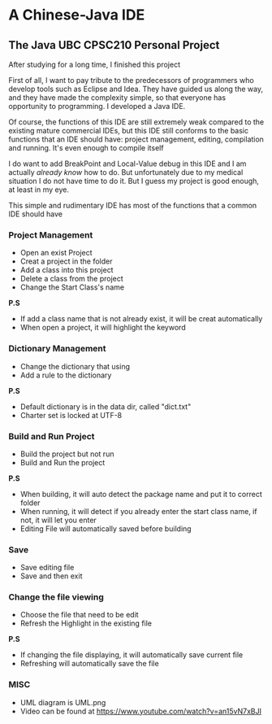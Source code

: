 # A Chinese-Java IDE 

## The Java UBC CPSC210 Personal Project 
 
After studying for a long time, I finished this project


First of all, I want to pay tribute to the predecessors of programmers who develop tools such as Eclipse and Idea. They have guided us along the way, and they have made the complexity simple, so that everyone has opportunity to programming.
I developed a Java IDE. 

Of course, the functions of this IDE are still extremely weak compared to the existing mature commercial IDEs, but this IDE still conforms to the basic functions that an IDE should have: project management, editing, compilation and running. It's even enough to compile itself

I do want to add BreakPoint and Local-Value debug in this IDE and I am actually *already know*
how to do. But unfortunately due to my medical situation I do not have time to do it.
But I guess my project is good enough, at least in my eye.

This simple and rudimentary IDE has most of the functions that a common IDE should have

### Project Management
- Open an exist Project
- Creat a project in the folder
- Add a class into this project
- Delete a class from the project
- Change the Start Class's name

**P.S** 
- If add a class name that is not already exist, it will be creat automatically
- When open a project, it will highlight the keyword

### Dictionary Management
- Change the dictionary that using
- Add a rule to the dictionary

**P.S** 
- Default dictionary is in the data dir, called "dict.txt"
- Charter set is locked at UTF-8

### Build and Run Project
- Build the project but not run
- Build and Run the project

**P.S** 
- When building, it will auto detect the package name and put it to correct folder
- When running, it will detect if you already enter the start class name, if not, it will let you enter
- Editing File will automatically saved before building

### Save
- Save editing file
- Save and then exit

### Change the file viewing
- Choose the file that need to be edit
- Refresh the Highlight in the existing file

**P.S** 
- If changing the file displaying, it will automatically save current file
- Refreshing will automatically save the file

### MISC
- UML diagram is UML.png
- Video can be found at https://www.youtube.com/watch?v=an15vN7xBJI